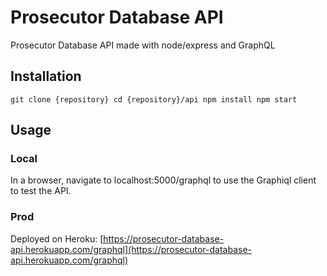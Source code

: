 # Prosecutor Database API

Prosecutor Database API made with node/express and GraphQL

## Installation

`
git clone {repository}
cd {repository}/api
npm install
npm start
`

## Usage

### Local

In a browser, navigate to localhost:5000/graphql to use the Graphiql client to test the API.

### Prod

Deployed on Heroku:
[https://prosecutor-database-api.herokuapp.com/graphql](https://prosecutor-database-api.herokuapp.com/graphql)
